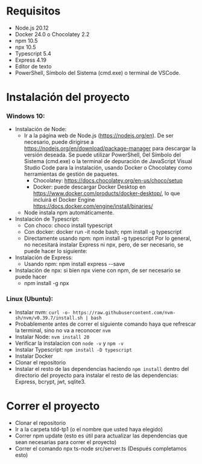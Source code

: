 # Requisitos
* Node.js 20.12
* Docker 24.0 o Chocolatey 2.2
* npm 10.5
* npx 10.5
* Typescript 5.4
* Express 4.19
* Editor de texto
* PowerShell, Símbolo del Sistema (cmd.exe) o terminal de VSCode.

# Instalación del proyecto

### Windows 10:
* Instalación de Node:
    * Ir a la página web de Node.js (https://nodejs.org/en). De ser necesario, puede dirigirse a https://nodejs.org/en/download/package-manager para descargar la versión deseada. Se puede utilizar PowerShell, 0el Símbolo del Sistema (cmd.exe) o la terminal de depuración de JavaScript Visual Studio Code para la instalación, usando Docker o Chocolatey como herramientas de gestión de paquetes.
        * Chocolatey: https://docs.chocolatey.org/en-us/choco/setup
        * Docker: puede descargar Docker Desktop en https://www.docker.com/products/docker-desktop/, lo que incluirá el Docker Engine  https://docs.docker.com/engine/install/binaries/
    * Node instala npm automáticamente.
* Instalación de Typescript:
    * Con choco: choco install typescript
    * Con docker: docker run -it node bash; npm install -g typescript
    * Directamente usando npm: npm install -g typescript
Por lo general, no necesitará instalar Express ni npx, pero, de ser necesario, se puede hacer lo siguiente:
* Instalación de Express:
    * Usando npm: npm install express --save
* Instalación de npx: si bien npx viene con npm, de ser necesario se puede hacer
    * npm install -g npx

### Linux (Ubuntu):
* Instalar nvm: `curl -o- https://raw.githubusercontent.com/nvm-sh/nvm/v0.39.7/install.sh | bash`
* Probablemente antes de correr el siguiente comando haya que refrescar la terminal, sino no va a reconocer `nvm`
* Instalar Node: `nvm install 20`
* Verificar la instalacion con `node -v` y `npm -v`
* Instalar Typescript: `npm install -D typescript`
* Instalar Docker
* Clonar el repositorio
* Instalar el resto de las dependencias haciendo `npm install` dentro del directorio del proyecto para instalar el resto de las dependencias: Express, bcrypt, jwt, sqlite3.

# Correr el proyecto
* Clonar el repositorio
* Ir a la carpeta tdd-tp1 (o el nombre que usted haya elegido)
* Correr npm update (esto es útil para actualizar las dependencias que sean necesarias para correr el proyecto)
* Correr el comando npx ts-node src/server.ts
(Después completamos esto)